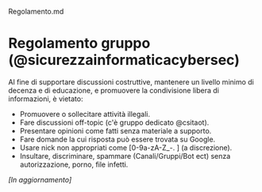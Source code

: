 Regolamento.md
# Regolamento gruppo (@sicurezzainformaticacybersec)
 
Al fine di supportare discussioni costruttive, mantenere un livello minimo di decenza e di educazione, e promuovere la condivisione libera di informazioni, è vietato:

- Promuovere o sollecitare attività illegali.
- Fare discussioni off-topic (c'è gruppo dedicato @csitaot).
- Presentare opinioni come fatti senza materiale a supporto.
- Fare domande la cui risposta può essere trovata su Google.
- Usare nick non appropriati come [0-9a-zA-Z_\-\. ] (a discrezione).
- Insultare, discriminare, spammare (Canali/Gruppi/Bot ect) senza autorizzazione, porno, file infetti.

*[In aggiornamento]*
